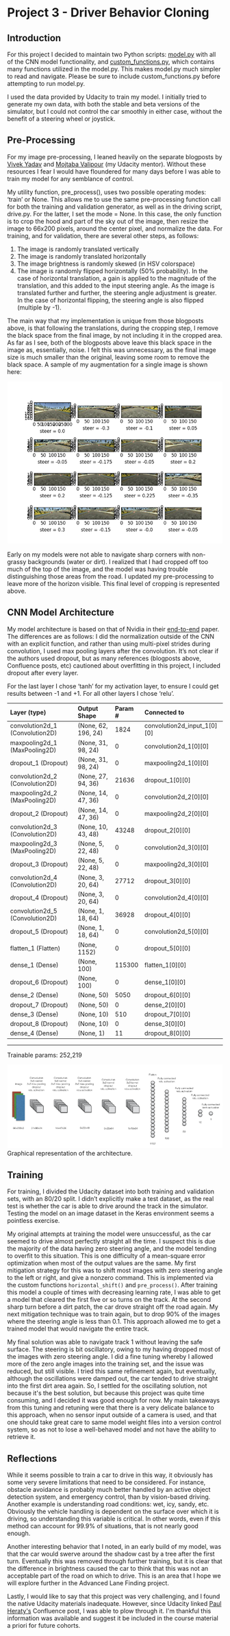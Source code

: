 # Project 3 - Driver Behavior Cloning

## Introduction ##

For this project I decided to maintain two Python scripts: [model.py](model.py) with all of the CNN model functionality, and [custom_functions.py](custom_functions.py), which contains many functions utilized in the model.py.  This makes model.py much simpler to read and navigate.  Please be sure to include custom_functions.py before attempting to run model.py.

I used the data provided by Udacity to train my model.  I initially tried to generate my own data, with both the stable and beta versions of the simulator, but I could not control the car smoothly in either case, without the benefit of a steering wheel or joystick.

## Pre-Processing ##

For my image pre-processing, I leaned heavily on the separate blogposts by [Vivek Yadav](https://chatbotslife.com/using-augmentation-to-mimic-human-driving-496b569760a9#.5zfkeeph4) and [Mojtaba Valipour](https://medium.com/@ValipourMojtaba/my-approach-for-project-3-2545578a9319#.em46k7679) (my Udacity mentor).  Without these resources I fear I would have floundered for many days before I was able to train my model for any semblance of control.

My utility function, pre_process(), uses two possible operating modes: ‘train’ or None.  This allows me to use the same pre-processing function call for both the training and validation generator, as well as in the driving script, drive.py.  For the latter, I set the mode = None.  In this case, the only function is to crop the hood and part of the sky out of the image, then resize the image to 66x200 pixels, around the center pixel, and normalize the data.  For training, and for validation, there are several other steps, as follows:
1. The image is randomly translated vertically
2. The image is randomly translated horizontally
3. The image brightness is randomly skewed (in HSV colorspace)
4. The image is randomly flipped horizontally (50% probability).
In the case of horizontal translation, a gain is applied to the magnitude of the translation, and this added to the input steering angle.  As the image is translated further and further, the steering angle adjustment is greater.  In the case of horizontal flipping, the steering angle is also flipped (multiple by -1).

The main way that my implementation is unique from those blogposts above, is that following the translations, during the cropping step, I remove the black space from the final image, by not including it in the cropped area.  As far as I see, both of the blogposts above leave this black space in the image as, essentially, noise.  I felt this was unnecessary, as the final image size is much smaller than the original, leaving some room to remove the black space.  A sample of my augmentation for a single image is shown here:

![augmentation.png should go here, whoops!](augmentation.png)

Early on my models were not able to navigate sharp corners with non-grassy backgrounds (water or dirt).  I realized that I had cropped off too much of the top of the image, and the model was having trouble distinguishing those areas from the road.  I updated my pre-processing to leave more of the horizon visible.  This final level of cropping is represented above.

## CNN Model Architecture ##

My model architecture is based on that of Nvidia in their [end-to-end](http://images.nvidia.com/content/tegra/automotive/images/2016/solutions/pdf/end-to-end-dl-using-px.pdf) paper.  The differences are as follows: I did the normalization outside of the CNN with an explicit function, and rather than using multi-pixel strides during convolution, I used max pooling layers after the convolution.  It’s not clear if the authors used dropout, but as many references (blogposts above, Confluence posts, etc) cautioned about overfitting in this project, I included dropout after every layer. 

For the last layer I chose ‘tanh’ for my activation layer, to ensure I could get results between -1 and +1.  For all other layers I chose ‘relu’.

|Layer (type)                   |Output Shape       |Param #|Connected to                     
|:------------------------------|:------------------|:------|:--
|convolution2d_1 (Convolution2D)|(None, 62, 196, 24)|1824   |convolution2d_input_1[0][0]      
|maxpooling2d_1 (MaxPooling2D)  |(None, 31, 98, 24) |0      |convolution2d_1[0][0]            
|dropout_1 (Dropout)            |(None, 31, 98, 24) |0      |maxpooling2d_1[0][0]             
|convolution2d_2 (Convolution2D)|(None, 27, 94, 36) |21636  |dropout_1[0][0]                  
|maxpooling2d_2 (MaxPooling2D)  |(None, 14, 47, 36) |0      |convolution2d_2[0][0]            
|dropout_2 (Dropout)            |(None, 14, 47, 36) |0      |maxpooling2d_2[0][0]             
|convolution2d_3 (Convolution2D)|(None, 10, 43, 48) |43248  |dropout_2[0][0]                  
|maxpooling2d_3 (MaxPooling2D)  |(None, 5, 22, 48)  |0      |convolution2d_3[0][0]            
|dropout_3 (Dropout)            |(None, 5, 22, 48)  |0      |maxpooling2d_3[0][0]             
|convolution2d_4 (Convolution2D)|(None, 3, 20, 64)  |27712  |dropout_3[0][0]                  
|dropout_4 (Dropout)            |(None, 3, 20, 64)  |0      |convolution2d_4[0][0]            
|convolution2d_5 (Convolution2D)|(None, 1, 18, 64)  |36928  |dropout_4[0][0]                  
|dropout_5 (Dropout)            |(None, 1, 18, 64)  |0      |convolution2d_5[0][0]            
|flatten_1 (Flatten)            |(None, 1152)       |0      |dropout_5[0][0]                  
|dense_1 (Dense)                |(None, 100)        |115300 |flatten_1[0][0]                  
|dropout_6 (Dropout)            |(None, 100)        |0      |dense_1[0][0]                    
|dense_2 (Dense)                |(None, 50)         |5050   |dropout_6[0][0]                  
|dropout_7 (Dropout)            |(None, 50)         |0      |dense_2[0][0]                    
|dense_3 (Dense)                |(None, 10)         |510    |dropout_7[0][0]                  
|dropout_8 (Dropout)            |(None, 10)         |0      |dense_3[0][0]                    
|dense_4 (Dense)                |(None, 1)          |11     |dropout_8[0][0]                  
-------------------------------------------

Trainable params: 252,219

![CNN_architecture.png should go here, whoops!](CNN_architecture.png)
Graphical representation of the architecture.

## Training ##

For training, I divided the Udacity dataset into both training and validation sets, with an 80/20 split.  I didn’t explicitly make a test dataset, as the real test is whether the car is able to drive around the track in the simulator.  Testing the model on an image dataset in the Keras environment seems a pointless exercise.

My original attempts at training the model were unsuccessful, as the car seemed to drive almost perfectly straight all the time.  I suspect this is due the majority of the data having zero steering angle, and the model tending to overfit to this situation.  This is one difficulty of a mean-square error optimization when most of the output values are the same.  My first mitigation strategy for this was to shift most images with zero steering angle to the left or right, and give a nonzero command.  This is implemented via the custom functions `horizontal_shift()` and `pre_process()`.  After training this model a couple of times with decreasing learning rate, I was able to get a model that cleared the first five or so turns on the track.  At the second sharp turn before a dirt patch, the car drove straight off the road again.  My next mitigation technique was to train again, but to drop 90% of the images where the steering angle is less than 0.1.  This approach allowed me to get a trained model that would navigate the entire track.

My final solution was able to navigate track 1 without leaving the safe surface.  The steering is bit oscillatory, owing to my having dropped most of the images with zero steering angle.  I did a fine tuning whereby I allowed more of the zero angle images into the training set, and the issue was reduced, but still visible.  I tried this same refinement again, but eventually, although the oscillations were damped out, the car tended to drive straight into the first dirt area again.  So, I settled for the oscillating solution, not because it's the best solution, but because this project was quite time consuming, and I decided it was good enough for now.  My main takeaways from this tuning and retuning were that there is a very delicate balance to this approach, when no sensor input outside of a camera is used, and that one should take great care to same model weight files into a version control system, so as not to lose a well-behaved model and not have the ability to retrieve it.

## Reflections ##

While it seems possible to train a car to drive in this way, it obviously has some very severe limitations that need to be considered.  For instance, obstacle avoidance is probably much better handled by an active object detection system, and emergency control, than by vision-based driving.  Another example is understanding road conditions: wet, icy, sandy, etc.  Obviously the vehicle handling is dependent on the surface over which it is driving, so understanding this variable is critical.  In other words, even if this method can account for 99.9% of situations, that is not nearly good enough.

Another interesting behavior that I noted, in an early build of my model, was that the car would swerve around the shadow cast by a tree after the first turn.  Eventually this was removed through further training, but it is clear that the difference in brightness caused the car to think that this was not an acceptable part of the road on which to drive.  This is an area that I hope we will explore further in the Advanced Lane Finding project.

Lastly, I would like to say that this project was very challenging, and I found the native Udacity materials inadequate.  However, since Udacity linked [Paul Heraty's](https://carnd-forums.udacity.com/questions/26214464/behavioral-cloning-cheatsheet) Confluence post, I was able to plow through it.  I'm thankful this information was available and suggest it be included in the course material a priori for future cohorts.

